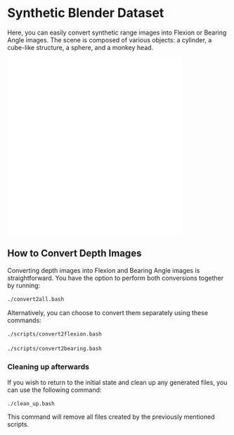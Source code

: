 # Synthetic Blender Dataset

Here, you can easily convert synthetic range images into Flexion or Bearing Angle images. The scene is composed of various objects: a cylinder, a cube-like structure, a sphere, and a monkey head.

<img src="range/depth_image_scene0001.png" alt="Depth Image" width="400"/>

## How to Convert Depth Images

Converting depth images into Flexion and Bearing Angle images is straightforward. You have the option to perform both conversions together by running:

```bash
./convert2all.bash
```
Alternatively, you can choose to convert them separately using these commands:

```bash
./scripts/convert2flexion.bash

./scripts/convert2bearing.bash
```

### Cleaning up afterwards

If you wish to return to the initial state and clean up any generated files, you can use the following command:

```bash
./clean_up.bash
```
This command will remove all files created by the previously mentioned scripts.